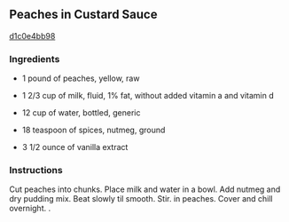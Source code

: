 ## Peaches in Custard Sauce

[d1c0e4bb98](http://www.food.com/recipe/peaches-in-custard-sauce-126299)

### Ingredients

 - 1 pound of peaches, yellow, raw

 - 1 2/3 cup of milk, fluid, 1% fat, without added vitamin a and vitamin d

 - 12 cup of water, bottled, generic

 - 18 teaspoon of spices, nutmeg, ground

 - 3 1/2 ounce of vanilla extract

### Instructions

Cut peaches into chunks. Place milk and water in a bowl. Add nutmeg and dry pudding mix. Beat slowly til smooth. Stir. in peaches. Cover and chill overnight. .